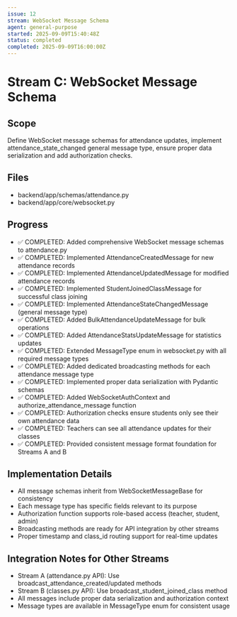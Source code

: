 ```yaml
---
issue: 12
stream: WebSocket Message Schema
agent: general-purpose
started: 2025-09-09T15:40:48Z
status: completed
completed: 2025-09-09T16:00:00Z
---
```


# Stream C: WebSocket Message Schema

## Scope
Define WebSocket message schemas for attendance updates, implement attendance_state_changed general message type, ensure proper data serialization and add authorization checks.

## Files
- backend/app/schemas/attendance.py
- backend/app/core/websocket.py

## Progress
- ✅ COMPLETED: Added comprehensive WebSocket message schemas to attendance.py
- ✅ COMPLETED: Implemented AttendanceCreatedMessage for new attendance records
- ✅ COMPLETED: Implemented AttendanceUpdatedMessage for modified attendance records  
- ✅ COMPLETED: Implemented StudentJoinedClassMessage for successful class joining
- ✅ COMPLETED: Implemented AttendanceStateChangedMessage (general message type)
- ✅ COMPLETED: Added BulkAttendanceUpdateMessage for bulk operations
- ✅ COMPLETED: Added AttendanceStatsUpdateMessage for statistics updates
- ✅ COMPLETED: Extended MessageType enum in websocket.py with all required message types
- ✅ COMPLETED: Added dedicated broadcasting methods for each attendance message type
- ✅ COMPLETED: Implemented proper data serialization with Pydantic schemas
- ✅ COMPLETED: Added WebSocketAuthContext and authorize_attendance_message function
- ✅ COMPLETED: Authorization checks ensure students only see their own attendance data
- ✅ COMPLETED: Teachers can see all attendance updates for their classes
- ✅ COMPLETED: Provided consistent message format foundation for Streams A and B

## Implementation Details
- All message schemas inherit from WebSocketMessageBase for consistency
- Each message type has specific fields relevant to its purpose
- Authorization function supports role-based access (teacher, student, admin)
- Broadcasting methods are ready for API integration by other streams
- Proper timestamp and class_id routing support for real-time updates

## Integration Notes for Other Streams
- Stream A (attendance.py API): Use broadcast_attendance_created/updated methods
- Stream B (classes.py API): Use broadcast_student_joined_class method
- All messages include proper data serialization and authorization context
- Message types are available in MessageType enum for consistent usage

